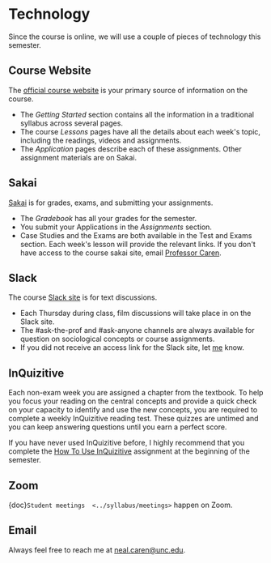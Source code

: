 # Technology

Since the course is online, we will use a couple of pieces of technology this semester.


## Course Website
The [official course website](http://soci101.org) is your primary source of information on the course.
* The *Getting Started* section contains all the information in a traditional syllabus across several pages.
* The course *Lessons* pages have all the details about each week's topic, including the readings, videos and assignments.
* The *Application* pages describe each of these assignments. Other assignment materials are on Sakai.

## Sakai
[Sakai](https://sakai.unc.edu/x/47btQ1) is for grades, exams, and submitting your assignments.
* The *Gradebook* has all your grades for the semester.
* You submit your Applications in the *Assignments* section.
* Case Studies and the Exams are both available in the Test and Exams section. Each week's lesson will provide the relevant links.
If you don't have access to the course sakai site, email [Professor Caren](mailto:neal.caren@unc.edu).

## Slack
The course [Slack site](http://soci101.slack.com) is for text discussions.
* Each Thursday during class, film discussions will take place in on the Slack site.
* The #ask-the-prof and #ask-anyone channels are always available for question on sociological concepts or course assignments.
* If you did not receive an access link for the Slack site, let [me](mailto:neal.caren@unc.edu) know.

## InQuizitive
Each non-exam week you are assigned a chapter from the textbook. To help you focus your reading on the central concepts and provide a quick check on your capacity to identify and use the new concepts, you are required to complete a weekly InQuizitive reading test. These quizzes are untimed and you can keep answering questions until you earn a perfect score.

If you have never used InQuizitive before, I highly recommend that you complete the [How To Use InQuizitive](https://ncia.wwnorton.com/111835) assignment at the beginning of the semester.

## Zoom
{doc}`Student meetings  <../syllabus/meetings>`  happen on Zoom.

## Email
Always feel free to reach me at [neal.caren@unc.edu](mail:neal.caren@unc.edu).
